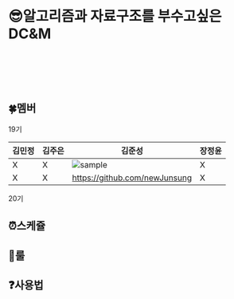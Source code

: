 # :sunglasses:알고리즘과 자료구조를 부수고싶은 DC&amp;M 
<br>
<br>
<br>
<br>

## :four_leaf_clover:멤버
19기

| 김민정 | 김주은 | 김준성 | 장정윤 |
| ----- | ----- | ----- | ----- |
| X | X | ![sample](https://cdn.kbmaeil.com/news/photo/201904/813538_841153_4551.jpg) | X |
| X | X | https://github.com/newJunsung | X |

20기


## :alarm_clock:스케쥴

## :muscle:룰

## :question:사용법
